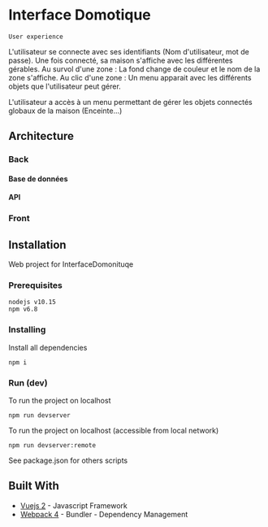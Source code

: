 # Interface Domotique

```
User experience
```
L'utilisateur se connecte avec ses identifiants (Nom d'utilisateur, mot de passe).
Une fois connecté, sa maison s'affiche avec les différentes gérables.
Au survol d'une zone : 
La fond change de couleur et le nom de la zone s'affiche.
Au clic d'une zone :
Un menu apparait avec les différents objets que l'utilisateur peut gérer.

L'utilisateur a accès à un menu permettant de gérer les objets connectés globaux de la maison (Enceinte...)

## Architecture

### Back

#### Base de données

#### API




### Front





## Installation

Web project for InterfaceDomonituqe

### Prerequisites

```
nodejs v10.15
npm v6.8
```

### Installing

Install all dependencies

```
npm i
```

### Run (dev)

To run the project on localhost

```
npm run devserver
```

To run the project on localhost (accessible from local network)

```
npm run devserver:remote
```

See package.json for others scripts

## Built With

* [Vuejs 2](https://vuejs.org/) - Javascript Framework
* [Webpack 4](https://webpack.js.org/concepts) - Bundler - Dependency Management